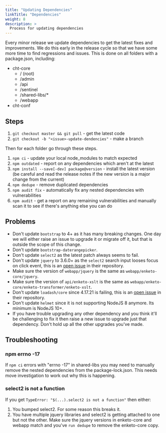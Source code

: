 ```yaml
---
title: "Updating Dependencies"
linkTitle: "Dependencies"
weight: 8
description: >
  Process for updating dependencies
---
```


Every minor release we update dependencies to get the latest fixes and improvements. We do this early in the release cycle so that we have some more time to find regressions and issues. This is done on all folders with a package.json, including:

- cht-core
  - / (root)
  - /admin
  - /api
  - /sentinel
  - /shared-libs/*
  - /webapp
- cht-conf

## Steps

1. `git checkout master && git pull` - get the latest code
2. `git checkout -b "<issue>-update-dendencies"` - make a branch

Then for each folder go through these steps.

1. `npm ci` - update your local node_modules to match expected
2. `npm outdated` - report on any dependencies which aren't at the latest
3. `npm install --save[-dev] package@version` - install the latest version (be careful and read the release notes if the new version is a major change from the current)
4. `npm dedupe` - remove duplicated dependencies
5. `npm audit fix` - automatically fix any nested dependencies with vulnerabilities
6. `npm audit` - get a report on any remaining vulnerabilities and manually scan it to see if there's anything else you can do

## Problems

- Don't update `bootstrap` to 4+ as it has many breaking changes. One day we will either raise an issue to upgrade it or migrate off it, but that is outside the scope of this change.
- Don't update `bootstrap-daterangepicker`.
- Don't update `select2` as the latest patch always seems to fail.
- Don't update `jquery` to 3.6.0+ as the `select2` search input looses focus on click event, this is an [open issue](https://github.com/select2/select2/issues/5993) in their repository.
- Make sure the version of `webapp/jquery` is the same as `webapp/enketo-core/jquery`.
- Make sure the version of `api/enketo-xslt` is the same as `webapp/enketo-core/enketo-transformer/enketo-xslt`.
- Don't update `loadash/core` since 4.17.21 is failing, this is an [open issue](https://github.com/lodash/lodash/issues/4904) in their repository.
- Don't update `helmet` since it is not supporting NodeJS 8 anymore. Its minimum is NodeJS 10+.
- If you have trouble upgrading any other dependency and you think it'll be challenging to fix it then raise a new issue to upgrade just that dependency. Don't hold up all the other upgrades you've made.

## Troubleshooting

### npm errno -17

If `npm ci` errors with "errno -17" in shared-libs you may need to manually remove the nested dependencies from the package-lock.json. This needs move investigation to work out why this is happening.

### select2 is not a function

If you get `TypeError: "$(...).select2 is not a function"` then either:
1. You bumped select2. For some reason this breaks it.
2. You have multiple jquery libraries and select2 is getting attached to one but not the other. Make sure the jquery versions in enketo-core and webapp match and you've `run dedupe` to remove the enketo-core copy.
